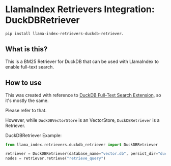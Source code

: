 # LlamaIndex Retrievers Integration: DuckDBRetriever

`pip install llama-index-retrievers-duckdb-retriever.`

## What is this?

This is a BM25 Retriever for DuckDB that can be used with LlamaIndex to enable full-text search.

## How to use

This was created with reference to [DuckDB Full-Text Search Extension](https://duckdb.org/docs/extensions/full_text_search), so it's mostly the same.

Please refer to that.

However, while `DuckDBVectorStore` is an VectorStore, `DuckDBRetriever` is a Retriever.

DuckDBRetriever Example:

```python
from llama_index.retrievers.duckdb_retriever import DuckDBRetriever

retriever = DuckDBRetriever(database_name="vector.db", persist_dir="duckdb")
nodes = retriever.retrieve("retrieve_query")
```
